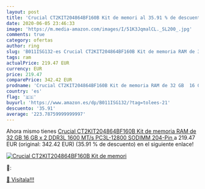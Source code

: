 ```yaml
---
layout: post
title: 'Crucial CT2KIT204864BF160B Kit de memori al 35.91 % de descuento'
date: 2020-06-05 23:46:33
image: 'https://m.media-amazon.com/images/I/51K3JqmalCL._SL200_.jpg'
comments: true
category: ofertas
author: ring
slug: 'B011ISG132-es Crucial CT2KIT204864BF160B Kit de memoria RAM de 32 GB 16...'
tags: ram
actualPrice: 219.47 EUR
currency: EUR
price: 219.47
comparePrice: 342.42 EUR
prodname: 'Crucial CT2KIT204864BF160B Kit de memoria RAM de 32 GB  16 GB x 2   DDR3L  1600 MT/s   PC3L-12800  SODIMM  204-Pin '
country: 'es'
flag: '🇪🇸'
buyurl: 'https://www.amazon.es/dp/B011ISG132/?tag=tolees-21'
descuento: '35.91'
average: '223.78759999999997'
---
```


Ahora mismo tienes [Crucial CT2KIT204864BF160B Kit de memoria RAM de 32 GB  16 GB x 2   DDR3L  1600 MT/s   PC3L-12800  SODIMM  204-Pin ](https://www.amazon.es/dp/B011ISG132/?tag=tolees-21) a 219.47 EUR (original: 342.42 EUR) (35.91 %  de descuento) en el siguiente enlace!

[![Crucial CT2KIT204864BF160B Kit de memori](https://m.media-amazon.com/images/I/51K3JqmalCL._SL200_.jpg)](https://www.amazon.es/dp/B011ISG132/?tag=tolees-21)

🔎:


[🛒 Visítala!!!](https://www.amazon.es/dp/B011ISG132/?tag=tolees-21)
